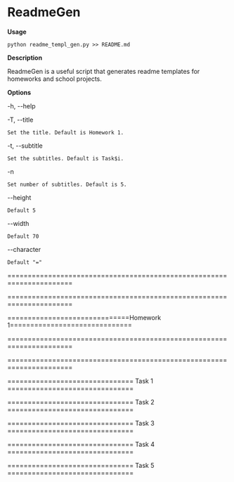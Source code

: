# ReadmeGen

**Usage**

    python readme_templ_gen.py >> README.md

**Description**

ReadmeGen is a useful script that generates readme templates for homeworks and school projects.

**Options**

  -h, --help 
  
  -T, --title
  
    Set the title. Default is Homework 1.
      
  -t, --subtitle
  
    Set the subtitles. Default is Task$i.
      
  -n
  
  
    Set number of subtitles. Default is 5.
  --height
  
    Default 5
      
  --width
  
    Default 70
      
  --character
  
    Default "="
 

======================================================================

======================================================================

==============================Homework 1==============================

======================================================================

======================================================================


=============================== Task 1 ===============================


=============================== Task 2 ===============================


=============================== Task 3 ===============================


=============================== Task 4 ===============================


=============================== Task 5 ===============================

